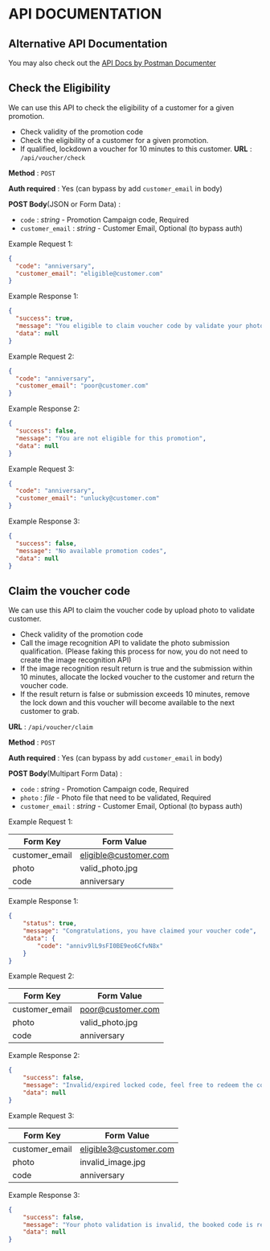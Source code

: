 # API DOCUMENTATION

## Alternative API Documentation

You may also check out the 
[API Docs by Postman Documenter](https://documenter.getpostman.com/view/2743377/UVsJvm9U)

## Check the Eligibility

We can use this API to check the eligibility of a customer for a given promotion.

* Check validity of the promotion code
* Check the eligibility of a customer for a given promotion.
* If qualified, lockdown a voucher for 10 minutes to this customer.
  **URL** : `/api/voucher/check`

**Method** : `POST`

**Auth required** : Yes (can bypass by add `customer_email` in body)

**POST Body**(JSON or Form Data) :

* `code` : _string_ - Promotion Campaign code, Required
* `customer_email` : _string_ - Customer Email, Optional (to bypass auth)

Example Request 1:

```json
{
  "code": "anniversary",
  "customer_email": "eligible@customer.com"
}
```

Example Response 1:

```json
{
  "success": true,
  "message": "You eligible to claim voucher code by validate your photo",
  "data": null
}
```

Example Request 2:

```json
{
  "code": "anniversary",
  "customer_email": "poor@customer.com"
}
```

Example Response 2:

```json
{
  "success": false,
  "message": "You are not eligible for this promotion",
  "data": null
}
```
Example Request 3:

```json
{
  "code": "anniversary",
  "customer_email": "unlucky@customer.com"
}
```

Example Response 3:

```json
{
  "success": false,
  "message": "No available promotion codes",
  "data": null
}
```

## Claim the voucher code

We can use this API to claim the voucher code by upload photo to validate customer.

* Check validity of the promotion code
* Call the image recognition API to validate the photo submission qualification.
  (Please faking this process for now, you do not need to create the image recognition API)
* If the image recognition result return is true and the submission within 10 minutes, allocate the locked voucher to the customer and
  return the voucher code.
* If the result return is false or submission exceeds 10 minutes, remove the lock down and this voucher will become available to the next
  customer to grab.

**URL** : `/api/voucher/claim`

**Method** : `POST`

**Auth required** : Yes (can bypass by add `customer_email` in body)

**POST Body**(Multipart Form Data) :

* `code` : _string_ - Promotion Campaign code, Required
* `photo` : _file_ - Photo file that need to be validated, Required
* `customer_email` : _string_ - Customer Email, Optional (to bypass auth)

Example Request 1:

| Form Key       | Form Value            |
|----------------|-----------------------|
| customer_email | eligible@customer.com |
| photo          | valid_photo.jpg       |
| code          | anniversary       |

Example Response 1:

```json
{
    "status": true,
    "message": "Congratulations, you have claimed your voucher code",
    "data": {
        "code": "anniv9lL9sFI0BE9eo6CfvN8x"
    }
}
```

Example Request 2:

| Form Key       | Form Value        |
|----------------|-------------------|
| customer_email | poor@customer.com |
| photo          | valid_photo.jpg   |
| code          | anniversary       |

Example Response 2:

```json
{
    "success": false,
    "message": "Invalid/expired locked code, feel free to redeem the code (again)",
    "data": null
}
```

Example Request 3:

| Form Key       | Form Value             |
|----------------|------------------------|
| customer_email | eligible3@customer.com |
| photo          | invalid_image.jpg      |
| code          | anniversary            |

Example Response 3:

```json
{
    "success": false,
    "message": "Your photo validation is invalid, the booked code is released to other customers. but you can book it again",
    "data": null
}
```
